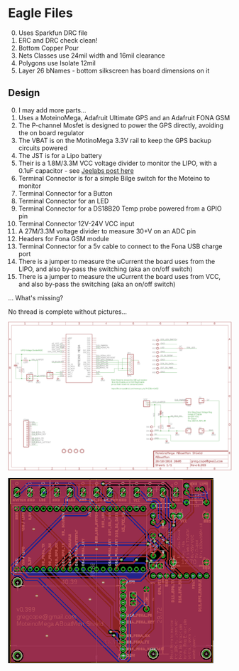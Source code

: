 # Eagle Files

0. Uses Sparkfun DRC file
1. ERC and DRC check clean!
2. Bottom Copper Pour
3. Nets Classes use 24mil width and 16mil clearance
4. Polygons use Isolate 12mil
5. Layer 26 bNames - bottom silkscreen has board dimensions on it

## Design

0. I may add more parts...
1. Uses a MoteinoMega, Adafruit Ultimate GPS and an Adafruit FONA GSM
2. The P-channel Mosfet is designed to power the GPS directly, avoiding the on board regulator
3. The VBAT is on the MotinoMega 3.3V rail to keep the GPS backup circuits powered
4. The JST is for a Lipo battery
5. Their is a 1.8M/3.3M VCC voltage divider to monitor the LIPO, with a 0.1uF capacitor - see [Jeelabs post here](https://jeelabs.org/2013/05/16/measuring-the-battery-without-draining-it/)
6. Terminal Connector is for a simple Bilge switch for the Moteino to monitor
7. Terminal Connector for a Button
8. Terminal Connector for an LED
9. Terminal Connector for a DS18B20 Temp probe powered from a GPIO pin
10. Terminal Connector 12V-24V VCC input
11. A 27M/3.3M voltage divider to measure 30+V on an ADC pin
12. Headers for Fona GSM module
13. Terminal Connector for a 5v cable to connect to the Fona USB charge port
14. There is a jumper to measure the uCurrent the board uses from the LIPO, and also by-pass the switching (aka an on/off switch)
15. There is a jumper to measure the uCurrent the board uses from VCC, and also by-pass the switching (aka an on/off switch)

... What's missing?

No thread is complete without pictures...

![Eagle Schematic](https://raw.githubusercontent.com/gregcope/ABoatMon/master/eagle/ABoatMon-sch.png "Eagle Schematic")

![Eagle Board](https://raw.githubusercontent.com/gregcope/ABoatMon/master/eagle/ABoatMon-brd.png "Eagle Board")
